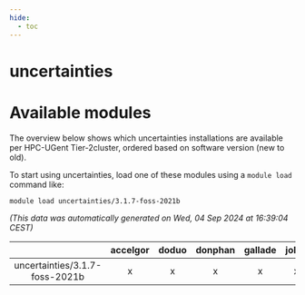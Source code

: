 ```yaml
---
hide:
  - toc
---
```


uncertainties
=============

# Available modules


The overview below shows which uncertainties installations are available per HPC-UGent Tier-2cluster, ordered based on software version (new to old).

To start using uncertainties, load one of these modules using a `module load` command like:

```shell
module load uncertainties/3.1.7-foss-2021b
```

*(This data was automatically generated on Wed, 04 Sep 2024 at 16:39:04 CEST)*  

| |accelgor|doduo|donphan|gallade|joltik|shinx|skitty|
| :---: | :---: | :---: | :---: | :---: | :---: | :---: | :---: |
|uncertainties/3.1.7-foss-2021b|x|x|x|x|x|-|x|

